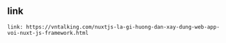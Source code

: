 ## link

```
link: https://vntalking.com/nuxtjs-la-gi-huong-dan-xay-dung-web-app-voi-nuxt-js-framework.html
```
